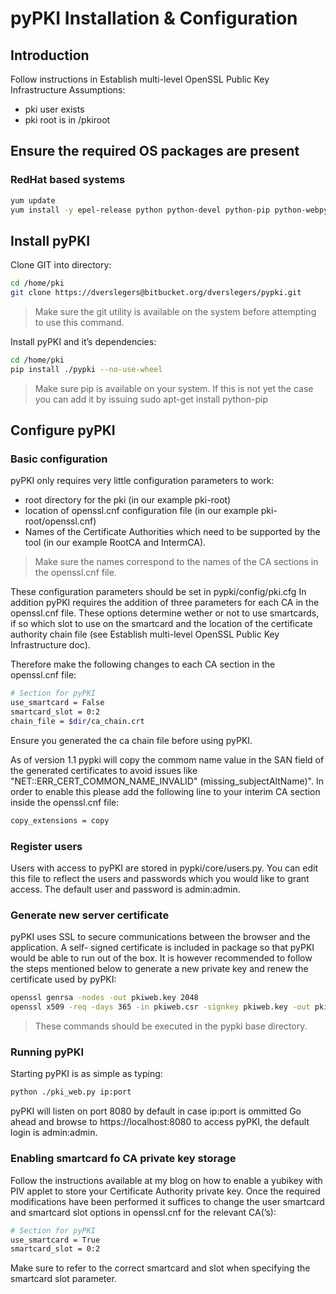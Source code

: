 # pyPKI Installation & Configuration 

## Introduction 

Follow instructions in Establish multi-level OpenSSL Public Key Infrastructure  Assumptions: 
-  pki user exists 
-  pki root is in /pkiroot 

## Ensure the required OS packages are present

### RedHat based systems
```bash
yum update
yum install -y epel-release python python-devel python-pip python-webpy libffi-devel openssl openssl-devel git gcc
```

## Install pyPKI 
Clone GIT into directory:

```bash
cd /home/pki
git clone https://dverslegers@bitbucket.org/dverslegers/pypki.git
```

> Make sure the git utility is available on the system before attempting to use this command. 

Install pyPKI and it’s dependencies: 
```bash
cd /home/pki
pip install ./pypki --no-use-wheel
```

> Make sure pip is available on your system. If this is not yet the case you can add it by issuing sudo apt-get install python-pip 

## Configure pyPKI 

### Basic configuration 

pyPKI only requires very little configuration parameters to work: 
-  root directory for the pki (in our example pki-root) 
-  location of openssl.cnf configuration file (in our example pki-root/openssl.cnf) 
-  Names of the Certificate Authorities which need to be supported by the tool (in our example RootCA and IntermCA). 

> Make sure the names correspond to the names of the CA sections in the openssl.cnf file. 

These configuration parameters should be set in pypki/config/pki.cfg 
In addition pyPKI requires the addition of three parameters for each CA in the openssl.cnf file. These options determine wether or not to use smartcards, if so which slot to use on the smartcard and the location of the certificate authority chain file (see Establish multi-level OpenSSL Public Key Infrastructure doc).

Therefore make the following changes to each CA section in the openssl.cnf file: 

```bash
# Section for pyPKI  
use_smartcard = False  
smartcard_slot = 0:2  
chain_file = $dir/ca_chain.crt 
```

Ensure you generated the ca chain file before using pyPKI.

As of version 1.1 pypki will copy the commom name value in the SAN field of the generated certificates to avoid issues like "NET::ERR_CERT_COMMON_NAME_INVALID" (missing_subjectAltName)". In order to enable this please add the following line to your interim CA section inside the openssl.cnf file:

```bash
copy_extensions = copy
```

### Register users 
Users with access to pyPKI are stored in pypki/core/users.py. You can edit this file to reflect the users and passwords which you would like to grant access. The default user and password is admin:admin. 

### Generate new server certificate 
pyPKI uses SSL to secure communications between the browser and the application. A self- signed certificate is included in package so that pyPKI would be able to run out of the box. It is however recommended to follow the steps mentioned below to generate a new private key and renew the certificate used by pyPKI: 
```bash
openssl genrsa -nodes -out pkiweb.key 2048 
openssl x509 -req -days 365 -in pkiweb.csr -signkey pkiweb.key -out pkiweb.crt 
```

> These commands should be executed in the pypki base directory. 

### Running pyPKI 
Starting pyPKI is as simple as typing:

```bash
python ./pki_web.py ip:port
```

pyPKI will listen on port 8080 by default in case ip:port is ommitted 
Go ahead and browse to https://localhost:8080 to access pyPKI, the default login is admin:admin. 

### Enabling smartcard fo CA private key storage 
Follow the instructions available at my blog on how to enable a yubikey with PIV applet to store your Certificate Authority private key. Once the required modifications have been performed it suffices to change the user smartcard and smartcard slot options in openssl.cnf for the relevant CA(’s): 

```bash
# Section for pyPKI  
use_smartcard = True  
smartcard_slot = 0:2 
```

Make sure to refer to the correct smartcard and slot when specifying the smartcard slot parameter.
